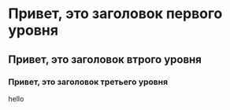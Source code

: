 # Привет, это заголовок первого уровня
## Привет, это заголовок втрого уровня
### Привет, это заголовок третьего уровня

hello